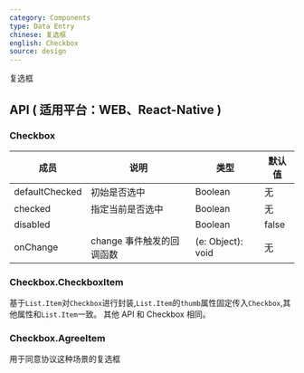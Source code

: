 ```yaml
---
category: Components
type: Data Entry
chinese: 复选框
english: Checkbox
source: design
---
```


复选框

## API ( 适用平台：WEB、React-Native )

### Checkbox

| 成员             | 说明           | 类型           | 默认值       |
|---------------- |----------------|-------------|--------------
| defaultChecked  |  初始是否选中  | Boolean   | 无  |
| checked         |   指定当前是否选中   | Boolean  | 无  |
| disabled        |         | Boolean |  false  |
| onChange        | change 事件触发的回调函数 | (e: Object): void |   无  |

### Checkbox.CheckboxItem

基于`List.Item`对`Checkbox`进行封装,`List.Item`的`thumb`属性固定传入`Checkbox`,其他属性和`List.Item`一致。
其他 API 和 Checkbox 相同。

### Checkbox.AgreeItem

用于同意协议这种场景的复选框
